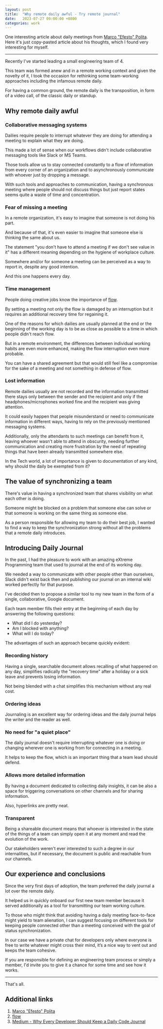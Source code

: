 ```yaml
---
layout: post
title:  "Why remote daily awful - Try remote journal"
date:   2023-07-27 09:00:00 +0800
categories: work
---
```


One interesting article about daily meetings from [Marco "Efesto" Polita](https://github.com/Efesto).
Here it's just copy-pasted article about his thoughts, which I found very interesting for myself.

---

Recently I've started leading a small engineering team of 4.

This team was formed anew and in a remote working context and given the novelty of it, I took the occasion for rethinking some team-working approaches including the infamous remote daily.

For having a common ground, the remote daily is the transposition, in form of a video call, of the classic daily or standup.

## Why remote daily awful

### Collaborative messaging systems

Dailies require people to interrupt whatever they are doing for attending a meeting to explain what they are doing.

This made a lot of sense when our workflows didn't include collaborative messaging tools like Slack or MS Teams.

Those tools allow us to stay connected constantly to a flow of information from every corner of an organization and to asynchronously communicate with whoever just by dropping a message.

With such tools and approaches to communication, having a synchronous meeting where people should not discuss things but just report states seems quite a waste of time and concentration.

### Fear of missing a meeting

In a remote organization, it's easy to imagine that someone is not doing his part.

And because of that, it's even easier to imagine that someone else is thinking the same about us.

The statement "you don't have to attend a meeting if we don't see value in it" has a different meaning depending on the hygiene of workplace culture.

Somewhere and/or for someone a meeting can be perceived as a way to report in, despite any good intention.

And this one happens every day.

### Time management

People doing creative jobs know the importance of [flow](https://www.psychologytoday.com/us/basics/flow).

By setting a meeting not only the flow is damaged by an interruption but it requires an additional recovery time for regaining it.

One of the reasons for which dailies are usually planned at the end or the beginning of the working day is to be as close as possible to a time in which people didn't reach flow.

But in a remote environment, the differences between individual working habits are even more enhanced, making the flow interruption even more probable.

You can have a shared agreement but that would still feel like a compromise for the sake of a meeting and not something in defense of flow.

### Lost information

Remote dailies usually are not recorded and the information transmitted there stays only between the sender and the recipient and only if the headphones/microphones worked fine and the recipient was giving attention.

It could easily happen that people misunderstand or need to communicate information in different ways, having to rely on the previously mentioned messaging systems.

Additionally, only the attendants to such meetings can benefit from it, leaving whoever wasn't able to attend in obscurity, needing further communication and creating more frustration by the need of repeating things that have been already transmitted somewhere else.

In the Tech world, a lot of importance is given to documentation of any kind, why should the daily be exempted from it?

## The value of synchronizing a team

There's value in having a synchronized team that shares visibility on what each other is doing.

Someone might be blocked on a problem that someone else can solve or that someone is working on the same thing as someone else.

As a person responsible for allowing my team to do their best job, I wanted to find a way to keep the synchronization strong without all the problems that a remote daily introduces.

## Introducing Daily Journal

In the past, I had the pleasure to work with an amazing eXtreme Programming team that used to journal at the end of its working day.

We needed a way to communicate with other people other than ourselves, Slack didn't exist back then and publishing our journal on an internal wiki worked perfectly for that purpose.

I've decided then to propose a similar tool to my new team in the form of a single, collaborative, Google document.

Each team member fills their entry at the beginning of each day by answering the following questions:

- What did I do yesterday?
- Am I blocked with anything?
- What will I do today?

The advantages of such an approach became quickly evident:

### Recording history

Having a single, searchable document allows recalling of what happened on any day, simplifies radically the "recovery time" after a holiday or a sick leave and prevents losing information.

Not being blended with a chat simplifies this mechanism without any real cost.

### Ordering ideas

Journaling is an excellent way for ordering ideas and the daily journal helps the writer and the reader as well.

### No need for "a quiet place"

The daily journal doesn't require interrupting whatever one is doing or changing wherever one is working from for connecting in a meeting.

It helps to keep the flow, which is an important thing that a team lead should defend.

### Allows more detailed information

By having a document dedicated to collecting daily insights, it can be also a space for triggering conversations on other channels and for sharing information.

Also, hyperlinks are pretty neat.

### Transparent

Being a shareable document means that whoever is interested in the state of the things of a team can simply open it at any moment and read the evolution of the work.

Our stakeholders weren't ever interested to such a degree in our internalities, but if necessary, the document is public and reachable from our channels.

## Our experience and conclusions

Since the very first days of adoption, the team preferred the daily journal a lot over the remote daily.

It helped us in quickly onboard our first new team member because it served additionally as a tool for transmitting our team working culture.

To those who might think that avoiding having a daily meeting face-to-face might yield to team alienation, I can suggest focusing on different tools for keeping people connected other than a meeting conceived with the goal of status synchronization.

In our case we have a private chat for developers only where everyone is free to write whatever might cross their mind, it’s a nice way to vent out and keeps the team cohesive.

If you are responsible for defining an engineering team process or simply a member, I'd invite you to give it a chance for some time and see how it works.

---

That's all.

## Additional links

1. [Marco "Efesto" Polita](https://github.com/Efesto)
2. [flow](https://www.psychologytoday.com/us/basics/flow)
3. [Medium - Why Every Developer Should Keep a Daily Code Journal](https://blog.developerpurpose.com/why-every-developer-should-keep-a-daily-code-journal-fb83ab848c6)
